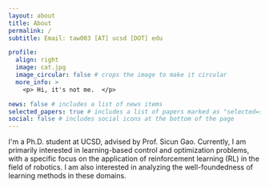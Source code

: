 ```yaml
---
layout: about
title: About
permalink: /
subtitle: Email: taw003 [AT] ucsd [DOT] edu

profile:
  align: right
  image: cat.jpg
  image_circular: false # crops the image to make it circular
  more_info: >
    <p> Hi, it's not me.  </p>

news: false # includes a list of news items
selected_papers: true # includes a list of papers marked as "selected={true}"
social: false # includes social icons at the bottom of the page
---
```



I'm a Ph.D. student at UCSD, advised by Prof. Sicun Gao. Currently, I am primarily interested in learning-based control and optimization problems, with a specific focus on the application of reinforcement learning (RL) in the field of robotics. I am also interested in analyzing the well-foundedness of learning methods in these domains.
